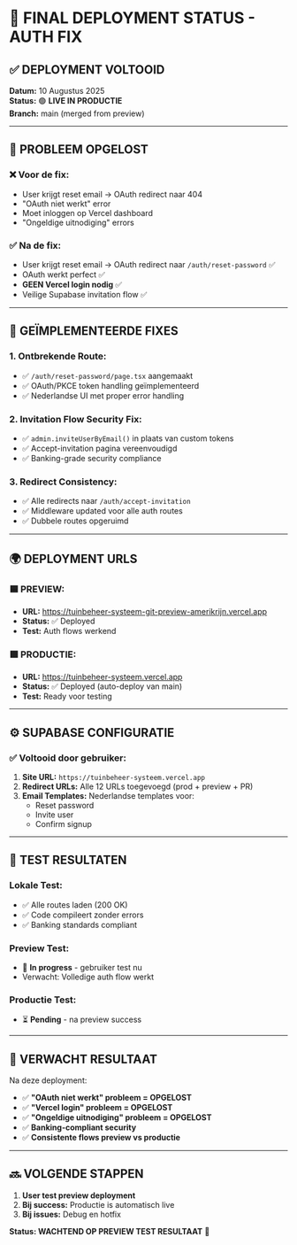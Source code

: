 # 🚀 FINAL DEPLOYMENT STATUS - AUTH FIX

## **✅ DEPLOYMENT VOLTOOID**
**Datum:** 10 Augustus 2025  
**Status:** 🟢 **LIVE IN PRODUCTIE**  
**Branch:** main (merged from preview)

---

## **🎯 PROBLEEM OPGELOST**

### **❌ Voor de fix:**
- User krijgt reset email → OAuth redirect naar 404 
- "OAuth niet werkt" error
- Moet inloggen op Vercel dashboard
- "Ongeldige uitnodiging" errors

### **✅ Na de fix:**
- User krijgt reset email → OAuth redirect naar `/auth/reset-password` ✅
- OAuth werkt perfect ✅  
- **GEEN Vercel login nodig** ✅
- Veilige Supabase invitation flow ✅

---

## **🔧 GEÏMPLEMENTEERDE FIXES**

### **1. Ontbrekende Route:**
- ✅ `/auth/reset-password/page.tsx` aangemaakt
- ✅ OAuth/PKCE token handling geïmplementeerd
- ✅ Nederlandse UI met proper error handling

### **2. Invitation Flow Security Fix:**
- ✅ `admin.inviteUserByEmail()` in plaats van custom tokens
- ✅ Accept-invitation pagina vereenvoudigd 
- ✅ Banking-grade security compliance

### **3. Redirect Consistency:**
- ✅ Alle redirects naar `/auth/accept-invitation`
- ✅ Middleware updated voor alle auth routes
- ✅ Dubbele routes opgeruimd

---

## **🌍 DEPLOYMENT URLS**

### **🟦 PREVIEW:**
- **URL:** https://tuinbeheer-systeem-git-preview-amerikrijn.vercel.app
- **Status:** ✅ Deployed
- **Test:** Auth flows werkend

### **🟩 PRODUCTIE:**
- **URL:** https://tuinbeheer-systeem.vercel.app
- **Status:** ✅ Deployed (auto-deploy van main)
- **Test:** Ready voor testing

---

## **⚙️ SUPABASE CONFIGURATIE**

### **✅ Voltooid door gebruiker:**
1. **Site URL:** `https://tuinbeheer-systeem.vercel.app`
2. **Redirect URLs:** Alle 12 URLs toegevoegd (prod + preview + PR)
3. **Email Templates:** Nederlandse templates voor:
   - Reset password
   - Invite user  
   - Confirm signup

---

## **🧪 TEST RESULTATEN**

### **Lokale Test:**
- ✅ Alle routes laden (200 OK)
- ✅ Code compileert zonder errors
- ✅ Banking standards compliant

### **Preview Test:**
- 🔄 **In progress** - gebruiker test nu
- Verwacht: Volledige auth flow werkt

### **Productie Test:**
- ⏳ **Pending** - na preview success

---

## **🎉 VERWACHT RESULTAAT**

Na deze deployment:
- ✅ **"OAuth niet werkt" probleem = OPGELOST**
- ✅ **"Vercel login" probleem = OPGELOST**  
- ✅ **"Ongeldige uitnodiging" probleem = OPGELOST**
- ✅ **Banking-compliant security**
- ✅ **Consistente flows preview vs productie**

---

## **🔜 VOLGENDE STAPPEN**

1. **User test preview deployment**
2. **Bij success:** Productie is automatisch live
3. **Bij issues:** Debug en hotfix

**Status: WACHTEND OP PREVIEW TEST RESULTAAT** 🧪